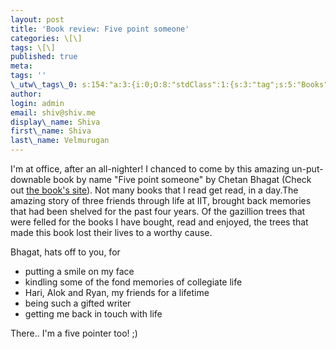 ```yaml
---
layout: post
title: 'Book review: Five point someone'
categories: \[\]
tags: \[\]
published: true
meta:
tags: ''
\_utw\_tags\_0: s:154:"a:3:{i:0;O:8:"stdClass":1:{s:3:"tag";s:5:"Books";}i:1;O:8:"stdClass":1:{s:3:"tag";s:15:"Random-Thoughts";}i:2;O:8:"stdClass":1:{s:3:"tag";s:7:"Reviews";}}";
author:
login: admin
email: shiv@shiv.me
display\_name: Shiva
first\_name: Shiva
last\_name: Velmurugan
---
```


I'm at office, after an all-nighter! I chanced to come by this amazing un-put-downable book by name "Five point someone" by Chetan Bhagat (Check out [the book's site][0]). Not many books that I read get read, in a day.The amazing story of three friends through life at IIT, brought back memories that had been shelved for the past four years. Of the gazillion trees that were felled for the books I have bought, read and enjoyed, the trees that made this book lost their lives to a worthy cause.

Bhagat, hats off to you, for  
- putting a smile on my face  
- kindling some of the fond memories of collegiate life  
- Hari, Alok and Ryan, my friends for a lifetime  
- being such a gifted writer  
- getting me back in touch with life

There.. I'm a five pointer too! ;)


[0]: http://www.fivepointsomeone.com